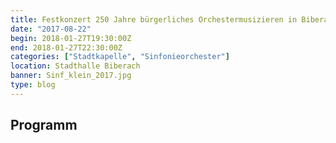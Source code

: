```yaml
---
title: Festkonzert 250 Jahre bürgerliches Orchestermusizieren in Biberach
date: "2017-08-22"
begin: 2018-01-27T19:30:00Z
end: 2018-01-27T22:30:00Z
categories: ["Stadtkapelle", "Sinfonieorchester"]
location: Stadthalle Biberach
banner: Sinf_klein_2017.jpg
type: blog
---
```

## Programm

